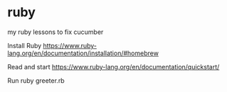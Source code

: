# ruby
my ruby lessons to fix cucumber


Install Ruby 
https://www.ruby-lang.org/en/documentation/installation/#homebrew

Read and start
https://www.ruby-lang.org/en/documentation/quickstart/

Run 
ruby greeter.rb
